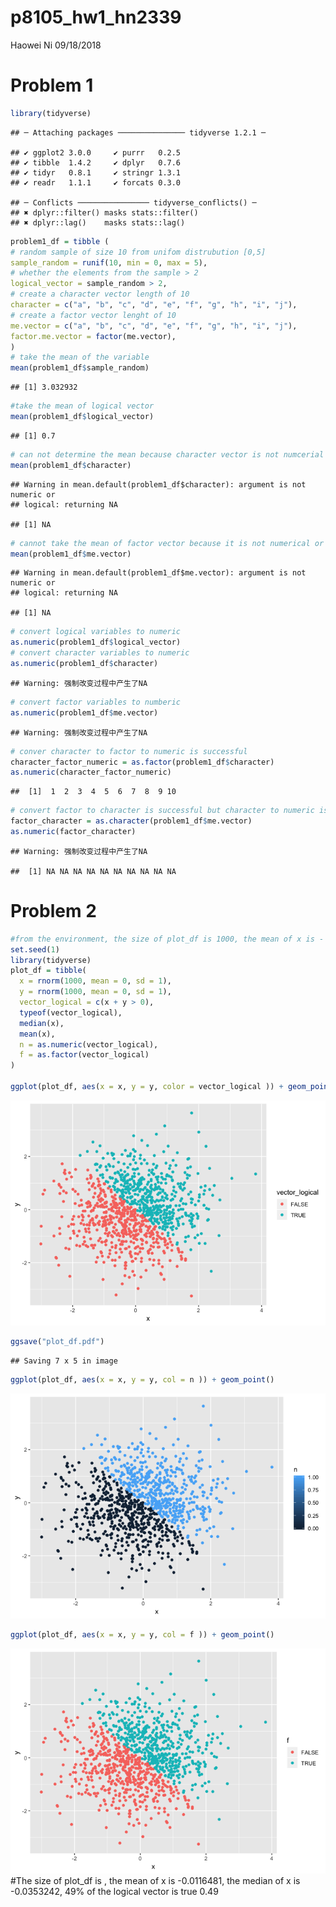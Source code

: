 p8105\_hw1\_hn2339
================
Haowei Ni
09/18/2018

Problem 1
=========

``` r
library(tidyverse)
```

    ## ─ Attaching packages ─────────────── tidyverse 1.2.1 ─

    ## ✔ ggplot2 3.0.0     ✔ purrr   0.2.5
    ## ✔ tibble  1.4.2     ✔ dplyr   0.7.6
    ## ✔ tidyr   0.8.1     ✔ stringr 1.3.1
    ## ✔ readr   1.1.1     ✔ forcats 0.3.0

    ## ─ Conflicts ──────────────── tidyverse_conflicts() ─
    ## ✖ dplyr::filter() masks stats::filter()
    ## ✖ dplyr::lag()    masks stats::lag()

``` r
problem1_df = tibble (
# random sample of size 10 from unifom distrubution [0,5]
sample_random = runif(10, min = 0, max = 5),
# whether the elements from the sample > 2 
logical_vector = sample_random > 2,
# create a character vector length of 10
character = c("a", "b", "c", "d", "e", "f", "g", "h", "i", "j"),
# create a factor vector lenght of 10
me.vector = c("a", "b", "c", "d", "e", "f", "g", "h", "i", "j"),
factor.me.vector = factor(me.vector),
)
# take the mean of the variable 
mean(problem1_df$sample_random)
```

    ## [1] 3.032932

``` r
#take the mean of logical vector 
mean(problem1_df$logical_vector)
```

    ## [1] 0.7

``` r
# can not determine the mean because character vector is not numcerial or logical
mean(problem1_df$character)
```

    ## Warning in mean.default(problem1_df$character): argument is not numeric or
    ## logical: returning NA

    ## [1] NA

``` r
# cannot take the mean of factor vector because it is not numerical or logical 
mean(problem1_df$me.vector)
```

    ## Warning in mean.default(problem1_df$me.vector): argument is not numeric or
    ## logical: returning NA

    ## [1] NA

``` r
# convert logical variables to numeric 
as.numeric(problem1_df$logical_vector)
# convert character variables to numeric 
as.numeric(problem1_df$character)
```

    ## Warning: 强制改变过程中产生了NA

``` r
# convert factor variables to numberic 
as.numeric(problem1_df$me.vector)
```

    ## Warning: 强制改变过程中产生了NA

``` r
# conver character to factor to numeric is successful 
character_factor_numeric = as.factor(problem1_df$character)
as.numeric(character_factor_numeric)
```

    ##  [1]  1  2  3  4  5  6  7  8  9 10

``` r
# convert factor to character is successful but character to numeric is not successful 
factor_character = as.character(problem1_df$me.vector)
as.numeric(factor_character)
```

    ## Warning: 强制改变过程中产生了NA

    ##  [1] NA NA NA NA NA NA NA NA NA NA

Problem 2
=========

``` r
#from the environment, the size of plot_df is 1000, the mean of x is - 0.01164814 the median of x is -0.03532423, 49% of the logical vector is true 
set.seed(1)
library(tidyverse)
plot_df = tibble(
  x = rnorm(1000, mean = 0, sd = 1),
  y = rnorm(1000, mean = 0, sd = 1),
  vector_logical = c(x + y > 0),
  typeof(vector_logical),
  median(x),
  mean(x),
  n = as.numeric(vector_logical),
  f = as.factor(vector_logical)
) 
  
ggplot(plot_df, aes(x = x, y = y, color = vector_logical )) + geom_point()
```

![](p8105_hw1_hn2339_files/figure-markdown_github/HW1_problem2-1.png)

``` r
ggsave("plot_df.pdf")
```

    ## Saving 7 x 5 in image

``` r
ggplot(plot_df, aes(x = x, y = y, col = n )) + geom_point()
```

![](p8105_hw1_hn2339_files/figure-markdown_github/HW1_problem2-2.png)

``` r
ggplot(plot_df, aes(x = x, y = y, col = f )) + geom_point()
```

![](p8105_hw1_hn2339_files/figure-markdown_github/HW1_problem2-3.png) \#The size of plot\_df is , the mean of x is -0.0116481, the median of x is -0.0353242, 49% of the logical vector is true 0.49
